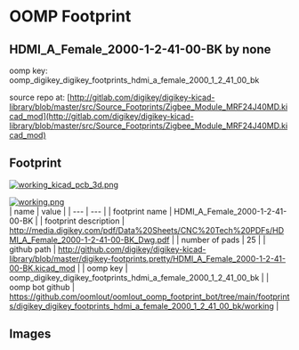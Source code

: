 # OOMP Footprint  
## HDMI_A_Female_2000-1-2-41-00-BK  by none  
  
oomp key: oomp_digikey_digikey_footprints_hdmi_a_female_2000_1_2_41_00_bk  
  
source repo at: [http://gitlab.com/digikey/digikey-kicad-library/blob/master/src/Source_Footprints/Zigbee_Module_MRF24J40MD.kicad_mod](http://gitlab.com/digikey/digikey-kicad-library/blob/master/src/Source_Footprints/Zigbee_Module_MRF24J40MD.kicad_mod)  
## Footprint  
  
[![working_kicad_pcb_3d.png](working_kicad_pcb_3d_600.png)](working_kicad_pcb_3d.png)  
  
[![working.png](working_600.png)](working.png)  
| name | value | 
| --- | --- | 
| footprint name | HDMI_A_Female_2000-1-2-41-00-BK | 
| footprint description | http://media.digikey.com/pdf/Data%20Sheets/CNC%20Tech%20PDFs/HDMI_A_Female_2000-1-2-41-00-BK_Dwg.pdf | 
| number of pads | 25 | 
| github path | http://github.com/digikey/digikey-kicad-library/blob/master/digikey-footprints.pretty/HDMI_A_Female_2000-1-2-41-00-BK.kicad_mod | 
| oomp key | oomp_digikey_digikey_footprints_hdmi_a_female_2000_1_2_41_00_bk | 
| oomp bot github | https://github.com/oomlout/oomlout_oomp_footprint_bot/tree/main/footprints/digikey_digikey_footprints_hdmi_a_female_2000_1_2_41_00_bk/working | 
## Images  
